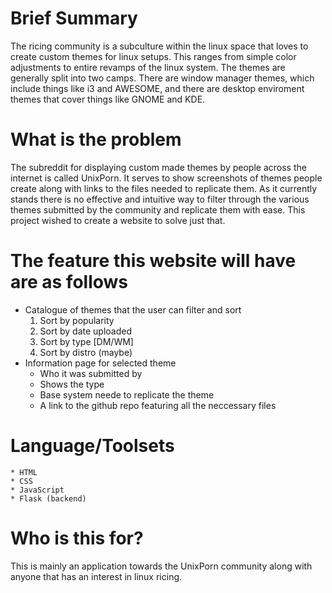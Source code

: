 # Brief Summary
The ricing community is a subculture within the linux space that loves 
to create custom themes for linux setups. This ranges from simple color 
adjustments to entire revamps of the linux system. The themes are generally 
split into two camps. There are window manager themes, which include things 
like i3 and AWESOME, and there are desktop enviroment themes that cover things 
like GNOME and KDE.

# What is the problem
The subreddit for displaying custom made themes by people across the internet is
called UnixPorn. It serves to show screenshots of themes people create along with 
links to the files needed to replicate them. As it currently stands there is no
effective and intuitive way to filter through the various themes submitted by the 
community and replicate them with ease. This project wished to create a website to
solve just that.

# The feature this website will have are as follows
- Catalogue of themes that the user can filter and sort
    1. Sort by popularity
    2. Sort by date uploaded
    3. Sort by type [DM/WM]
    4. Sort by distro (maybe)
- Information page for selected theme
    * Who it was submitted by
    * Shows the type
    * Base system neede to replicate the theme
    * A link to the github repo featuring all the neccessary files

# Language/Toolsets
    * HTML
    * CSS
    * JavaScript
    * Flask (backend)

# Who is this for?
This is mainly an application towards the UnixPorn community along with
anyone that has an interest in linux ricing.




